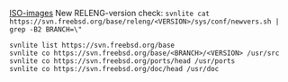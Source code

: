 [ISO-images](ftp://ftp-archive.freebsd.org/pub/FreeBSD/releases/ISO_IMAGES)
New RELENG-version check:
`svnlite cat https://svn.freebsd.org/base/releng/<VERSION>/sys/conf/newvers.sh | grep -B2 BRANCH=\"`
```
svnlite list https://svn.freebsd.org/base
svnlite co https://svn.freebsd.org/base/<BRANCH>/<VERSION> /usr/src
svnlite co https://svn.freebsd.org/ports/head /usr/ports
svnlite co https://svn.freebsd.org/doc/head /usr/doc
```
